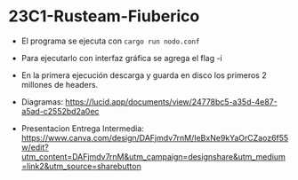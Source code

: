# 23C1-Rusteam-Fiuberico

- El programa se ejecuta con `cargo run nodo.conf`
- Para ejecutarlo con interfaz gráfica se agrega el flag -i
- En la primera ejecución descarga y guarda en disco los primeros 2 millones de headers.

- Diagramas: https://lucid.app/documents/view/24778bc5-a35d-4e87-a5ad-c2552bd2a0ec
- Presentacion Entrega Intermedia: https://www.canva.com/design/DAFjmdv7rnM/IeBxNe9kYaOrCZaoz6f55w/edit?utm_content=DAFjmdv7rnM&utm_campaign=designshare&utm_medium=link2&utm_source=sharebutton

